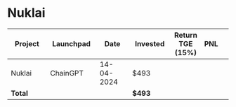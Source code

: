 # Nuklai



<table data-full-width="true"><thead><tr><th width="152">Project</th><th width="138">Launchpad</th><th width="132">Date</th><th width="133">Invested</th><th>Return TGE (15%)</th><th>PNL</th><th></th></tr></thead><tbody><tr><td>Nuklai</td><td>ChainGPT</td><td>14-04-2024</td><td>$493</td><td></td><td></td><td></td></tr><tr><td><strong>Total</strong></td><td></td><td></td><td><strong>$493</strong></td><td></td><td></td><td></td></tr></tbody></table>


